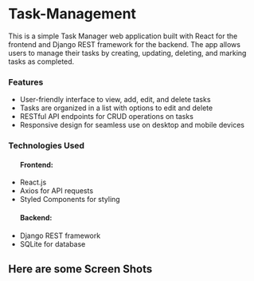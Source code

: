 # Task-Management

This is a simple Task Manager web application built with React for the frontend and Django REST framework for the backend. The app allows users to manage their tasks by creating, updating, deleting, and marking tasks as completed.

<h3>Features</h3>
<ul>
  <li>User-friendly interface to view, add, edit, and delete tasks</li>
  <li>Tasks are organized in a list with options to edit and delete</li>
  <li>RESTful API endpoints for CRUD operations on tasks</li>
  <li>Responsive design for seamless use on desktop and mobile devices</li>
</ul>

<h3>Technologies Used</h3>
<ul>
  <h4>Frontend:</h4>
<li>React.js</li>
<li>Axios for API requests</li>
<li>Styled Components for styling</li>
</ul>
  <ul>
   <h4>Backend:</h4>
    <li>Django REST framework</li>
    <li>SQLite for database</li>
  </ul>
<h2>Here are some Screen Shots</h2>
